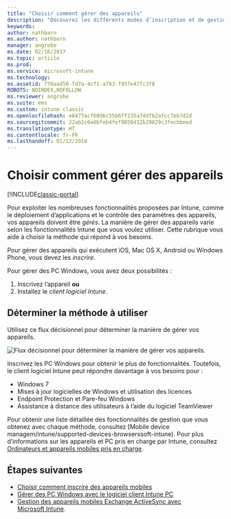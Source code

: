 ```yaml
---
title: "Choisir comment gérer des appareils"
description: "Découvrez les différents modes d’inscription et de gestion des appareils."
keywords: 
author: nathbarn
ms.author: nathbarn
manager: angrobe
ms.date: 02/16/2017
ms.topic: article
ms.prod: 
ms.service: microsoft-intune
ms.technology: 
ms.assetid: 770aad50-fd7a-4cf1-a793-f95fe47fc3f8
ROBOTS: NOINDEX,NOFOLLOW
ms.reviewer: angrobe
ms.suite: ems
ms.custom: intune-classic
ms.openlocfilehash: e8477acf609bc55b6ff235a7ddfb2afcc7eb7d2d
ms.sourcegitcommit: 22ab1c6a6bfeb4fef9850d12b29829c3fecbbeed
ms.translationtype: HT
ms.contentlocale: fr-FR
ms.lasthandoff: 01/12/2018
---
```

# <a name="choose-how-to-manage-devices"></a>Choisir comment gérer des appareils

[!INCLUDE[classic-portal](../includes/classic-portal.md)]

Pour exploiter les nombreuses fonctionnalités proposées par Intune, comme le déploiement d’applications et le contrôle des paramètres des appareils, vos appareils doivent être *gérés*. La manière de gérer des appareils varie selon les fonctionnalités Intune que vous voulez utiliser. Cette rubrique vous aide à choisir la méthode qui répond à vos besoins.

Pour gérer des appareils qui exécutent iOS, Mac OS X, Android ou Windows Phone, vous devez les *inscrire*.

Pour gérer des PC Windows, vous avez deux possibilités :

1. Inscrivez l’appareil **ou**
2. Installez le *client logiciel Intune*.

## <a name="decide-which-method-to-use"></a>Déterminer la méthode à utiliser
Utilisez ce flux décisionnel pour déterminer la manière de gérer vos appareils.

![Flux décisionnel pour déterminer la manière de gérer vos appareils.](./media/choose-manage-method.png)

Inscrivez les PC Windows pour obtenir le plus de fonctionnalités. Toutefois, le client logiciel Intune peut répondre davantage à vos besoins pour :

- Windows 7
- Mises à jour logicielles de Windows et utilisation des licences
- Endpoint Protection et Pare-feu Windows
- Assistance à distance des utilisateurs à l’aide du logiciel TeamViewer

Pour obtenir une liste détaillée des fonctionnalités de gestion que vous obtenez avec chaque méthode, consultez [Mobile device managem/intune/supported-devices-browserssoft-intune).
Pour plus d’informations sur les appareils et PC pris en charge par Intune, consultez [Ordinateurs et appareils mobiles pris en charge](/intune/supported-devices-browsers#intune-supported-devices).

## <a name="next-steps"></a>Étapes suivantes

- [Choisir comment inscrire des appareils mobiles](/intune-classic/get-started/choose-how-to-enroll-devices1)
- [Gérer des PC Windows avec le logiciel client Intune PC](/intune-classic/deploy-use/manage-windows-pcs-with-microsoft-intune)
- [Gestion des appareils mobiles Exchange ActiveSync avec Microsoft Intune](/intune-classic/deploy-use/mobile-device-management-with-exchange-activesync-and-microsoft-intune).
